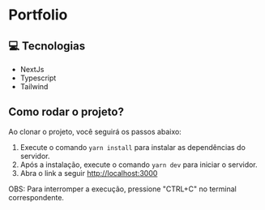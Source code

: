 # Portfolio


## 💻 Tecnologias

- NextJs
- Typescript
- Tailwind

## Como rodar o projeto?

Ao clonar o projeto, você seguirá os passos abaixo:

1. Execute o comando `yarn install` para instalar as dependências do servidor.
2. Após a instalação, execute o comando `yarn dev` para iniciar o servidor.
3. Abra o link a seguir [http://localhost:3000](http://localhost:3000)

OBS: Para interromper a execução, pressione "CTRL+C" no terminal correspondente.
